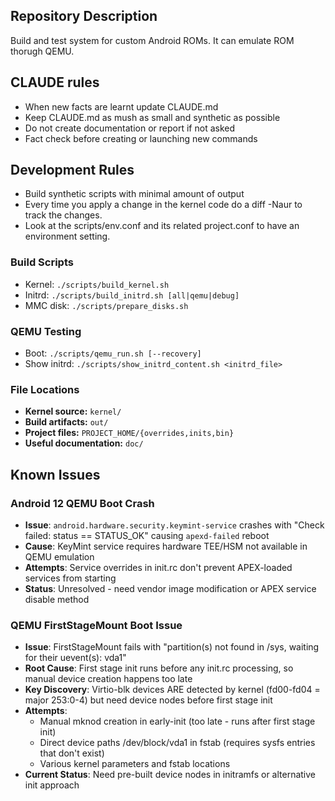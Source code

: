 ## Repository Description
Build and test system for custom Android ROMs. It can emulate ROM thorugh QEMU.

## CLAUDE rules
- When new facts are learnt update CLAUDE.md
- Keep CLAUDE.md as mush as small and synthetic as possible
- Do not create documentation or report if not asked
- Fact check before creating or launching new commands

## Development Rules
- Build synthetic scripts with minimal amount of output
- Every time you apply a change in the kernel code do a diff -Naur to track the changes.
- Look at the scripts/env.conf and its related project.conf to have an environment setting.

### Build Scripts
- Kernel: `./scripts/build_kernel.sh`
- Initrd: `./scripts/build_initrd.sh [all|qemu|debug]`
- MMC disk: `./scripts/prepare_disks.sh`

### QEMU Testing
- Boot: `./scripts/qemu_run.sh [--recovery]`
- Show initrd: `./scripts/show_initrd_content.sh <initrd_file>`

### File Locations
- **Kernel source:** `kernel/`
- **Build artifacts:** `out/`
- **Project files:** `PROJECT_HOME/{overrides,inits,bin}`
- **Useful documentation:** `doc/`

## Known Issues
### Android 12 QEMU Boot Crash
- **Issue**: `android.hardware.security.keymint-service` crashes with "Check failed: status == STATUS_OK" causing `apexd-failed` reboot
- **Cause**: KeyMint service requires hardware TEE/HSM not available in QEMU emulation
- **Attempts**: Service overrides in init.rc don't prevent APEX-loaded services from starting
- **Status**: Unresolved - need vendor image modification or APEX service disable method

### QEMU FirstStageMount Boot Issue
- **Issue**: FirstStageMount fails with "partition(s) not found in /sys, waiting for their uevent(s): vda1"
- **Root Cause**: First stage init runs before any init.rc processing, so manual device creation happens too late
- **Key Discovery**: Virtio-blk devices ARE detected by kernel (fd00-fd04 = major 253:0-4) but need device nodes before first stage init
- **Attempts**: 
  - Manual mknod creation in early-init (too late - runs after first stage init)
  - Direct device paths /dev/block/vda1 in fstab (requires sysfs entries that don't exist)
  - Various kernel parameters and fstab locations
- **Current Status**: Need pre-built device nodes in initramfs or alternative init approach
